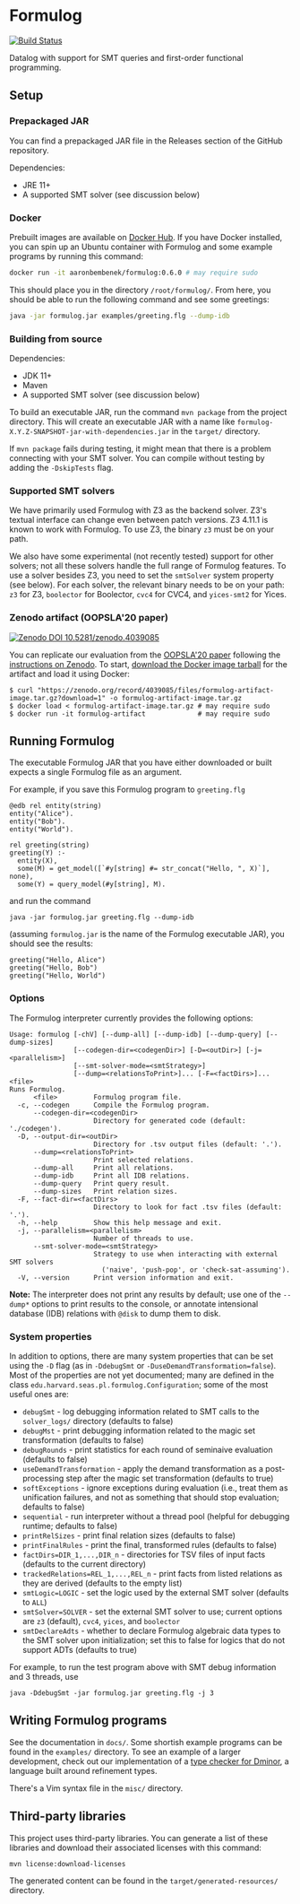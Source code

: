 # Formulog

[![Build Status](https://app.travis-ci.com/HarvardPL/formulog.svg?branch=master)](https://app.travis-ci.com/HarvardPL/formulog)

Datalog with support for SMT queries and first-order functional programming.

## Setup

### Prepackaged JAR

You can find a prepackaged JAR file in the Releases section of the GitHub
repository.

Dependencies:

* JRE 11+
* A supported SMT solver (see discussion below)

### Docker

Prebuilt images are available
on [Docker Hub](https://hub.docker.com/r/aaronbembenek/formulog). If you have
Docker installed, you can spin up an Ubuntu container with Formulog and some
example programs by running this command:

```bash
docker run -it aaronbembenek/formulog:0.6.0 # may require sudo
```

This should place you in the directory `/root/formulog/`. From here, you should
be able to run the following command and see some greetings:

```bash
java -jar formulog.jar examples/greeting.flg --dump-idb
```

### Building from source

Dependencies:

* JDK 11+
* Maven
* A supported SMT solver (see discussion below)

To build an executable JAR, run the command `mvn package` from the project
directory. This will create an executable JAR with a name like
`formulog-X.Y.Z-SNAPSHOT-jar-with-dependencies.jar` in the `target/`
directory.

If `mvn package` fails during testing, it might mean that there is a problem
connecting with your SMT solver. You can compile without testing by adding the
`-DskipTests` flag.

### Supported SMT solvers

We have primarily used Formulog with Z3 as the backend solver. Z3's textual
interface can change even between patch versions. Z3 4.11.1 is known to work
with Formulog. To use Z3, the binary `z3` must be on your path.

We also have some experimental (not recently tested) support for other solvers;
not all these solvers handle the full range of Formulog features. To use a
solver besides Z3, you need to set the `smtSolver` system property (see below).
For each solver, the relevant binary needs to be on your path: `z3` for
Z3, `boolector` for Boolector, `cvc4` for CVC4, and `yices-smt2` for Yices.

### Zenodo artifact (OOPSLA'20 paper)

[![Zenodo DOI 10.5281/zenodo.4039085](https://zenodo.org/badge/DOI/10.5281/zenodo.4039085.svg)](https://doi.org/10.5281/zenodo.4039085)

You can replicate our evaluation from
the [OOPSLA'20 paper](https://dl.acm.org/doi/10.1145/3428209) following
the [instructions on Zenodo](https://zenodo.org/record/4039085). To start,
[download the Docker image tarball](https://zenodo.org/record/4039085/files/formulog-artifact-image.tar.gz?download=1)
for the artifact and load it using Docker:

```ShellSession
$ curl "https://zenodo.org/record/4039085/files/formulog-artifact-image.tar.gz?download=1" -o formulog-artifact-image.tar.gz
$ docker load < formulog-artifact-image.tar.gz # may require sudo
$ docker run -it formulog-artifact             # may require sudo
```

## Running Formulog

The executable Formulog JAR that you have either downloaded or built expects a
single Formulog file as an argument.

For example, if you save this Formulog program to `greeting.flg`

```
@edb rel entity(string)
entity("Alice").
entity("Bob").
entity("World").

rel greeting(string)
greeting(Y) :-
  entity(X),
  some(M) = get_model([`#y[string] #= str_concat("Hello, ", X)`], none),
  some(Y) = query_model(#y[string], M).
```

and run the command

```
java -jar formulog.jar greeting.flg --dump-idb
```

(assuming `formulog.jar` is the name of the Formulog executable JAR), you should
see the results:

```
greeting("Hello, Alice")
greeting("Hello, Bob")
greeting("Hello, World")
```

### Options

The Formulog interpreter currently provides the following options:

```
Usage: formulog [-chV] [--dump-all] [--dump-idb] [--dump-query] [--dump-sizes]
                [--codegen-dir=<codegenDir>] [-D=<outDir>] [-j=<parallelism>]
                [--smt-solver-mode=<smtStrategy>]
                [--dump=<relationsToPrint>]... [-F=<factDirs>]... <file>
Runs Formulog.
      <file>         Formulog program file.
  -c, --codegen      Compile the Formulog program.
      --codegen-dir=<codegenDir>
                     Directory for generated code (default: './codegen').
  -D, --output-dir=<outDir>
                     Directory for .tsv output files (default: '.').
      --dump=<relationsToPrint>
                     Print selected relations.
      --dump-all     Print all relations.
      --dump-idb     Print all IDB relations.
      --dump-query   Print query result.
      --dump-sizes   Print relation sizes.
  -F, --fact-dir=<factDirs>
                     Directory to look for fact .tsv files (default: '.').
  -h, --help         Show this help message and exit.
  -j, --parallelism=<parallelism>
                     Number of threads to use.
      --smt-solver-mode=<smtStrategy>
                     Strategy to use when interacting with external SMT solvers
                       ('naive', 'push-pop', or 'check-sat-assuming').
  -V, --version      Print version information and exit.
```

**Note:** The interpreter does not print any results by default; use one of the
`--dump*` options to print results to the console, or annotate intensional
database (IDB) relations with `@disk` to dump them to disk.

### System properties

In addition to options, there are many system properties that can be set using
the `-D` flag (as in `-DdebugSmt` or `-DuseDemandTransformation=false`). Most of
the properties are not yet documented; many are defined in the
class `edu.harvard.seas.pl.formulog.Configuration`; some of the most useful ones
are:

* `debugSmt` - log debugging information related to SMT calls to
  the `solver_logs/` directory (defaults to false)
* `debugMst` - print debugging information related to the magic set
  transformation (defaults to false)
* `debugRounds` - print statistics for each round of seminaive evaluation
  (defaults to false)
* `useDemandTransformation` - apply the demand transformation as a
  post-processing step after the magic set transformation (defaults to true)
* `softExceptions` - ignore exceptions during evaluation (i.e., treat them as
  unification failures, and not as something that should stop evaluation;
  defaults to false)
* `sequential` - run interpreter without a thread pool (helpful for debugging
  runtime; defaults to false)
* `printRelSizes` - print final relation sizes (defaults to false)
* `printFinalRules` - print the final, transformed rules (defaults to false)
* `factDirs=DIR_1,...,DIR_n` - directories for TSV files of input facts
  (defaults to the current directory)
* `trackedRelations=REL_1,...,REL_n` - print facts from listed relations as they
  are derived (defaults to the empty list)
* `smtLogic=LOGIC` - set the logic used by the external SMT solver (defaults to
  `ALL`)
* `smtSolver=SOLVER` - set the external SMT solver to use; current options are
  `z3` (default), `cvc4`, `yices`, and `boolector`
* `smtDeclareAdts` - whether to declare Formulog algebraic data types to the SMT
  solver upon initialization; set this to false for logics that do not support
  ADTs (defaults to true)

For example, to run the test program above with SMT debug information and 3
threads, use

```
java -DdebugSmt -jar formulog.jar greeting.flg -j 3
```

## Writing Formulog programs

See the documentation in `docs/`. Some shortish example programs can be found in
the `examples/` directory. To see an example of a larger development, check out
our implementation of
a [type checker for Dminor](https://github.com/HarvardPL/dminor-in-formulog), a
language built around refinement types.

There's a Vim syntax file in the `misc/` directory.

## Third-party libraries

This project uses third-party libraries. You can generate a list of these
libraries and download their associated licenses with this command:

```
mvn license:download-licenses
```

The generated content can be found in the `target/generated-resources/`
directory.
